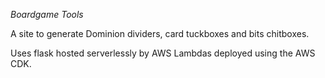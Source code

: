 *Boardgame Tools*

A site to generate Dominion dividers, card tuckboxes and bits chitboxes.

Uses flask hosted serverlessly by AWS Lambdas deployed using the AWS CDK.